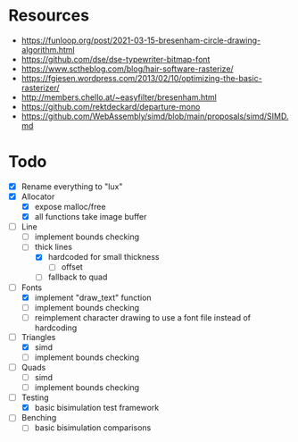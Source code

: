 # Resources
- https://funloop.org/post/2021-03-15-bresenham-circle-drawing-algorithm.html
- https://github.com/dse/dse-typewriter-bitmap-font
- https://www.sctheblog.com/blog/hair-software-rasterize/
- https://fgiesen.wordpress.com/2013/02/10/optimizing-the-basic-rasterizer/
- http://members.chello.at/~easyfilter/bresenham.html
- https://github.com/rektdeckard/departure-mono
- https://github.com/WebAssembly/simd/blob/main/proposals/simd/SIMD.md

# Todo
- [x] Rename everything to "lux"
- [x] Allocator
  - [x] expose malloc/free
  - [x] all functions take image buffer
- [ ] Line
  - [ ] implement bounds checking
  - [ ] thick lines
    - [x] hardcoded for small thickness
      - [ ] offset
    - [ ] fallback to quad
- [ ] Fonts
  - [x] implement "draw_text" function
  - [ ] implement bounds checking
  - [ ] reimplement character drawing to use a font file instead of hardcoding
- [ ] Triangles
  - [x] simd
  - [ ] implement bounds checking
- [ ] Quads
  - [ ] simd
  - [ ] implement bounds checking
- [ ] Testing
  - [x] basic bisimulation test framework
- [ ] Benching
  - [ ] basic bisimulation comparisons
